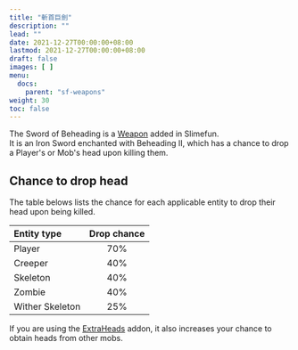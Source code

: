 ```yaml
---
title: "斬首巨劍"
description: ""
lead: ""
date: 2021-12-27T00:00:00+08:00
lastmod: 2021-12-27T00:00:00+08:00
draft: false
images: [ ]
menu:
  docs:
    parent: "sf-weapons"
weight: 30
toc: false
---
```


The Sword of Beheading is a [Weapon](/docs/slimefun/weapons) added in Slimefun.<br> It is an Iron Sword enchanted with Beheading II, which has a chance to drop a Player's or Mob's head upon killing them.

## Chance to drop head

The table belows lists the chance for each applicable entity to drop their head upon being killed.

| Entity type     | Drop chance |
|:--------------- |:-----------:|
| Player          |     70%     |
| Creeper         |     40%     |
| Skeleton        |     40%     |
| Zombie          |     40%     |
| Wither Skeleton |     25%     |

If you are using the [ExtraHeads](/docs/slimefun/addons#-official-addons) addon, it also increases your chance to obtain heads from other mobs.
